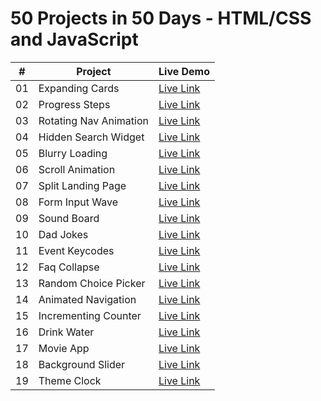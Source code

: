 # 50 Projects in 50 Days - HTML/CSS and JavaScript


|  #  | Project | Live Demo |
| :-: | --------------------------------------------------------------------------------------------------------------------------- | --------------------------------------------------------------------------------- |
| 01  | Expanding Cards | [Live Link](https://50projects-expending-cards.netlify.app/) |
| 02  | Progress Steps  | [Live Link](https://50projects-prograss-steps.netlify.app/) |
| 03  | Rotating Nav Animation | [Live Link](https://50project-rotating-navbar.netlify.app/) |
| 04  | Hidden Search Widget | [Live Link](https://50project-hidden-search.netlify.app/) |
| 05  | Blurry Loading | [Live Link](https://50project-blurry-loading-backgraound.netlify.app/) |
| 06  | Scroll Animation | [Live Link](https://50project-animation-scroll.netlify.app/) |
| 07  | Split Landing Page | [Live Link](https://50project-split-page-landing.netlify.app/) |
| 08  | Form Input Wave | [Live Link](https://50project-form-input-wave.netlify.app/) |
| 09  | Sound Board | [Live Link](https://50project-sound-track.netlify.app/) |
| 10  | Dad Jokes | [Live Link](https://50project-dad-jokes.netlify.app/) |
| 11  | Event Keycodes | [Live Link](https://50project-event-kaycodes.netlify.app/) |
| 12  | Faq Collapse | [Live Link](https://50project-faq-collapse.netlify.app/) |
| 13  | Random Choice Picker | [Live Link](https://50project-random-choice-maker.netlify.app/) |
| 14  | Animated Navigation | [Live Link](https://50project-navigation-animated.netlify.app/) |
| 15  | Incrementing Counter | [Live Link](https://50project-increment-counter.netlify.app/) |
| 16  | Drink Water | [Live Link](https://50project-drink-water-track.netlify.app/) |
| 17  | Movie App | [Live Link](https://50-project-movie-app.netlify.app/) |
| 18  | Background Slider | [Live Link](https://50project-slider-background.netlify.app/) |
| 19  | Theme Clock | [Live Link](https://50-project-theme-clock.netlify.app/) |